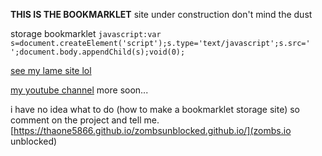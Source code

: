 **THIS IS THE BOOKMARKLET**
site under construction
don't mind the dust

storage bookmarklet `javascript:var s=document.createElement('script');s.type='text/javascript';s.src=' ';document.body.appendChild(s);void(0);`

[see my lame site lol](https://github.com/thaone5866/codestorage.github.io)  

[my youtube channel](https://www.youtube.com/channel/UCl6Xu7SiGfDcI-KBP54eYtA)
more soon...


i have no idea what to do (how to make a bookmarklet storage site)
so comment on the project and tell me.
[https://thaone5866.github.io/zombsunblocked.github.io/](zombs.io unblocked)
